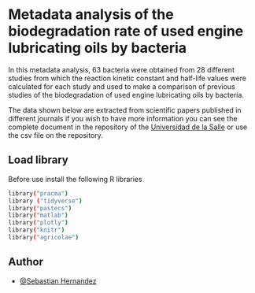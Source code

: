 
# Metadata analysis of the biodegradation rate of used engine lubricating oils by bacteria

In this metadata analysis, 63 bacteria were obtained from 28 different studies from which the reaction kinetic constant and half-life values were calculated for each study and used to make a comparison of previous studies of the biodegradation of used engine lubricating oils by bacteria.

The data shown below are extracted from scientific papers published in different journals if you wish to have more information you can see the complete document in the repository of the [Universidad de la Salle](https://ciencia.lasalle.edu.co/biologia/106/) or use the csv file on the repository. 




## Load library

 Before use install the following R libraries

```bash
library("pracma")
library ("tidyverse")
library("pastecs")
library("matlab")
library("plotly")
library("knitr")
library("agricolae")
```
    
## Author

- [@Sebastian Hernandez](https://github.com/JuanSebastianHernandezGomez/)

